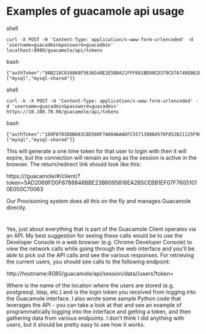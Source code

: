 # Examples of guacamole api usage


shell
```
curl -X POST -H 'Content-Type: application/x-www-form-urlencoded' -d 'username=guacadmin&password=guacadmin' localhost:8080/guacamole/api/tokens
```

bash
```
{"authToken":"9AB218C016868F5636548E2E5B0A21FFF681BD80CD379CD7A748EB62BBDC4B30","username":"guacadmin","dataSource":"mysql","availableDataSources":["mysql","mysql-shared"]}
```

shell
```
curl -k -X POST -H 'Content-Type: application/x-www-form-urlencoded' -d 'username=guacadmin&password=guacadmin' https://10.100.70.96/guacamole/api/tokens
```
bash
```
{"authToken":"1D9F0703DDB683C8D580F7A604AAADFC5571398B4570F852B21125F98DAD83D9","username":"guacadmin","dataSource":"mysql","availableDataSources":["mysql","mysql-shared"]}
```

This will generate a one time token for that user to login with then it will 
expire, but the connection will remain as long as the session is active in 
the browser.  The return/redirect link should look like this: 

https://<Guacamole>/guacamole/#/client/?token=5AD2069FD0F6788848BBE23B6095816EA2B5CEBB1EF07F76051010E050C70063 

Our Provisioning system does all this on the fly and manages Guacamole 
directly. 

#

Yes, just about everything that is part of the Guacamole Client operates via an API.  My best suggestion for seeing these calls would be to use the Developer Console in a web browser (e.g. Chrome Developer Console) to view the network calls while going through the web interface and you'll be able to pick out the API calls and see the various responses.  For retrieving the current users, you should see calls to the following endpoint:

http://hostname:8080/guacamole/api/session/data/<DATASOURCE>/users?token=<LOGIN TOKEN>
 
Where <DATASOURCE> is the name of the location where the users are stored (e.g. postgresql, ldap, etc.) and <LOGIN TOKEN> is the login token you
received from logging into the Guacamole interface.  I also wrote some sample Python code that leverages the API - you can take a look at that and see an example of programmatically logging into the interface and getting a token, and then gathering data from various endpoints.  I don't think I did anything with users, but it should be pretty easy to see how it works.


